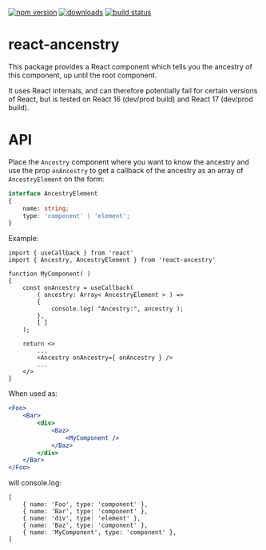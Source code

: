 [![npm version][npm-image]][npm-url]
[![downloads][downloads-image]][npm-url]
[![build status][build-image]][build-url]


# react-ancenstry

This package provides a React component which tells you the ancestry of this component, up until the root component.

It uses React internals, and can therefore potentially fail for certain versions of React, but is tested on React 16 (dev/prod build) and React 17 (dev/prod build).

# API

Place the `Ancestry` component where you want to know the ancestry and use the prop `onAncestry` to get a callback of the ancestry as an array of `AncestryElement` on the form:

```ts
interface AncestryElement
{
    name: string;
    type: 'component' | 'element';
}
```

Example:

```tsx
import { useCallback } from 'react'
import { Ancestry, AncestryElement } from 'react-ancestry'

function MyComponent( )
{
    const onAncestry = useCallback(
        ( ancestry: Array< AncestryElement > ) =>
        {
            console.log( "Ancestry:", ancestry );
        },
        [ ]
    );

    return <>
        ...
        <Ancestry onAncestry={ onAncestry } />
        ...
    </>
}
```

When used as:

```jsx
<Foo>
    <Bar>
        <div>
            <Baz>
                <MyComponent />
            </Baz>
        </div>
    </Bar>
</Foo>
```

will console.log:

```
[
    { name: 'Foo', type: 'component' },
    { name: 'Bar', type: 'component' },
    { name: 'div', type: 'element' },
    { name: 'Baz', type: 'component' },
    { name: 'MyComponent', type: 'component' },
]
```


[npm-image]: https://img.shields.io/npm/v/react-ancestry.svg
[npm-url]: https://npmjs.org/package/react-ancestry
[downloads-image]: https://img.shields.io/npm/dm/react-ancestry.svg
[build-image]: https://img.shields.io/github/workflow/status/grantila/react-ancestry/Master.svg
[build-url]: https://github.com/grantila/react-ancestry/actions?query=workflow%3AMaster
[lgtm-url]: https://lgtm.com/projects/g/grantila/react-ancestry/context:javascript
